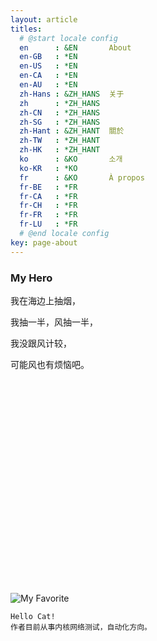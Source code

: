 ```yaml
---
layout: article
titles:
  # @start locale config
  en      : &EN       About
  en-GB   : *EN
  en-US   : *EN
  en-CA   : *EN
  en-AU   : *EN
  zh-Hans : &ZH_HANS  关于
  zh      : *ZH_HANS
  zh-CN   : *ZH_HANS
  zh-SG   : *ZH_HANS
  zh-Hant : &ZH_HANT  關於
  zh-TW   : *ZH_HANT
  zh-HK   : *ZH_HANT
  ko      : &KO       소개
  ko-KR   : *KO
  fr      : &KO       À propos
  fr-BE   : *FR
  fr-CA   : *FR
  fr-CH   : *FR
  fr-FR   : *FR
  fr-LU   : *FR
  # @end locale config
key: page-about
---
```


<div class="hero hero--dark" style='height: 500px; background-image: url("https://timgsa.baidu.com/timg?image&quality=80&size=b9999_10000&sec=1574313697163&di=4daf9d5fd997e67e4bcbab4f78d47d9f&imgtype=0&src=http%3A%2F%2Fb-ssl.duitang.com%2Fuploads%2Fitem%2F201301%2F18%2F20130118175938_CzsXy.jpeg");'>
  <div class="hero__content">
    <h3>My Hero</h3>
    <!--p style='font-size:12px'>I have cat addiction.</p-->
    <p>我在海边上抽烟，</p>
    <p>我抽一半，风抽一半，</p>
    <p>我没跟风计较，</p>
    <p>可能风也有烦恼吧。</p>
  </div>
</div>


![My Favorite](https://timgsa.baidu.com/timg?image&quality=80&size=b9999_10000&sec=1574313851207&di=04ec08d0706a2391159898b49af85b34&imgtype=jpg&src=http%3A%2F%2Fimg4.imgtn.bdimg.com%2Fit%2Fu%3D1701843919%2C2169470429%26fm%3D214%26gp%3D0.jpg)

```
Hello Cat!
作者目前从事内核网络测试，自动化方向。
```


